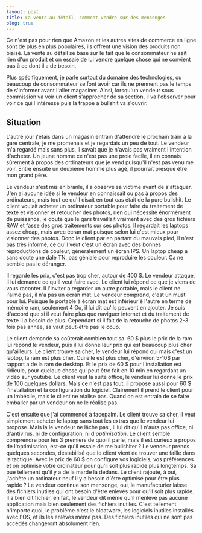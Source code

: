 ```yaml
---
layout: post
title: La vente au détail, comment vendre sur des mensonges
blog: true
---
```


Ce n'est pas pour rien que Amazon et les autres sites de commerce en ligne sont de plus en plus populaires, ils offrent une vision des produits non biaisé. La vente au détail se base sur le fait que le consommateur ne sait rien d'un produit et on essaie de lui vendre quelque chose qui ne convient pas à ce dont il a de besoin.

<!-- more -->

Plus spécifiquement, je parle surtout du domaine des technologies, ou beaucoup de consommateur se font avoir car ils ne prennent pas le temps de s'informer avant l'aller magasiner. Ainsi, lorsqu'un vendeur sous commission va voir un client s'approcher de sa section, il va l'observer pour voir ce qui l'intéresse puis la trappe a bullshit va s'ouvrir.

## Situation

L'autre jour j'étais dans un magasin entrain d'attendre le prochain train à la gare centrale, je me promenais et je regardais un peu de tout. Le vendeur m'a regardé mais sans plus, il savait que je n'avais pas vraiment l'intention d'acheter. Un jeune homme ce n'est pas une proie facile, il en connais sûrement à propos des ordinateurs que je vend puisqu'il n'est pas venu me voir. Entre ensuite un deuxième homme plus agé, il pourrait presque être mon grand père.

Le vendeur s'est mis en branle, il a observé sa victime avant de s'attaquer. J'en ai aucune idée si le vendeur en connaissait ou pas à propos des ordinateurs, mais tout ce qu'il disait en tout cas était de la pure bullshit. Le client voulait acheter un ordinateur portable pour faire du traitement de texte et visionner et retoucher des photos, rien qui nécessite énormément de puissance, je doute que le gars travaillait vraiment avec des gros fichiers RAW et fasse des gros traitements sur ses photos. Il regardait les laptops assez cheap, mais avec écran mat puisque selon lui c'est mieux pour visionner des photos. Donc le client par en partant du mauvais pied, il n'est pas très informé, ce qu'il veut c'est un écran avec des bonnes reproductions de couleur, généralement un écran IPS. Un laptop cheap a sans doute une dale TN, pas géniale pour reproduire les couleur. Ça ne semble pas le déranger.

Il regarde les prix, c'est pas trop cher, autour de 400 $. Le vendeur attaque, il lui demande ce qu'il veut faire avec. Le client lui répond ce que je viens de vous raconter. Il l'inviter a regarder un autre portable, mais le client ne l'aime pas, il n'a pas un écran mat. Le vendeur comprend, c'est un must pour lui. Puisque le portable à écran mat est inférieur è l'autre en terme de mémoire ram, seulement 4 Go, il lui dit qu'ils peuvent en ajouter. Je suis d'accord que si il veut faire plus que naviguer internet et du traitement de texte il a besoin de plus. Cependant si il fait de la retouche de photos 2-3 fois pas année, sa vaut peut-être pas le coup.

Le client demande sa coûterait combien tout sa. 60 $ plus le prix de la ram lui répond le vendeur, puis il lui donne leur prix qui est beaucoup plus cher qu'ailleurs. Le client trouve sa cher, le vendeur lui répond oui mais c'est un laptop, la ram est plus cher. Oui elle est plus cher, d'environ 5-10$ par rapport a de la ram de desktop. Et le prix de 60 $ pour l'installation est ridicule, pour quelque chose qui peut être fait en 10 min en regardant un vidéo sur youtube. Le client veut la suite office, le vendeur lui donne le prix de 100 quelques dollars. Mais ce n'est pas tout, il propose aussi pour 60 $ l'installation et la configuration du logiciel. Clairement il prend le client pour un imbécile, mais le client ne réalise pas. Quand on est entrain de se faire emballer par un vendeur on ne le réalise pas.

C'est ensuite que j'ai commencé à facepalm. Le client trouve sa cher, il veut simplement acheter le laptop sans tout les extras que le vendeur lui propose. Mais la le vendeur ne lâche pas , il lui dit qu'il n'aura pas office, ni d'antivirus, ni de configuration, ni d'*optimisation*. Le client semble comprendre pour les 3 premiers de quoi il parle, mais il est curieux a propos de l'optimisation, est-ce qu'il essaie de me bullshiter ? Le vendeur prends quelques secondes, déstabilisé que le client vient de trouver une faille dans la tactique. Avec le prix de 60 $ on configure vos logiciels, vos préférences et on optimise votre ordinateur pour qu'il soit plus rapide plus longtemps. Sa pue tellement qu'il y a de la marde la dedans. Le client rajoute, à oui, j'achète un ordinateur neuf il y a besoin d'être optimisé pour être plus rapide ? Le vendeur continue son mensonge, oui, le manufacturier laisse des fichiers inutiles qui ont besoin d'être enlevés pour qu'il soit plus rapide. Il a bien dit fichier, en fait, le vendeur dit même qu'il n'enlève pas aucune application mais bien seulement des fichiers inutiles. C'est tellement n'importe quoi, le problème c'est le bloatware, les logiciels inutiles installés avec l'OS, et ils les enlèves même pas. Des fichiers inutiles qui ne sont pas accédés changeront absolument rien.
